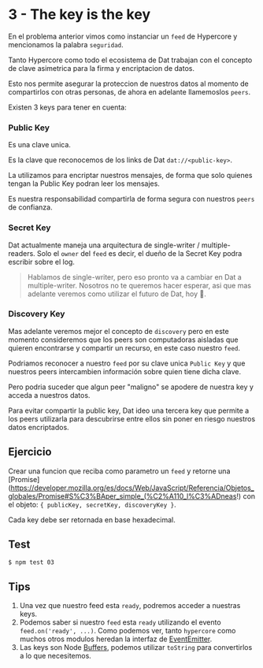 # 3 - The key is the key

En el problema anterior vimos como instanciar un `feed` de Hypercore y
mencionamos la palabra `seguridad`.

Tanto Hypercore como todo el ecosistema de Dat trabajan con el concepto de
clave asimetrica para la firma y encriptacion de datos.

Esto nos permite asegurar la proteccion de nuestros datos al momento de
compartirlos con otras personas, de ahora en adelante llamemoslos `peers`.

Existen 3 keys para tener en cuenta:

### Public Key

Es una clave unica.

Es la clave que reconocemos de los links de Dat `dat://<public-key>`.

La utilizamos para encriptar nuestros mensajes, de forma que solo quienes tengan la Public Key podran leer los mensajes.

Es nuestra responsabilidad compartirla de forma segura con nuestros `peers` de confianza.

### Secret Key

Dat actualmente maneja una arquitectura de single-writer / multiple-readers. Solo el `owner` del `feed` es
decir, el dueño de la Secret Key podra escribir sobre el log.

> Hablamos de single-writer, pero eso pronto va a cambiar en Dat a multiple-writer. Nosotros no te queremos
hacer esperar, asi que mas adelante veremos como utilizar el futuro de Dat, hoy :rocket:.

### Discovery Key

Mas adelante veremos mejor el concepto de `discovery` pero en este momento consideremos que los peers son
computadoras aisladas que quieren encontrarse y compartir un recurso, en este caso nuestro `feed`.

Podriamos reconocer a nuestro `feed` por su clave unica `Public Key` y que nuestros peers intercambien información sobre quien
tiene dicha clave.

Pero podria suceder que algun peer "maligno" se apodere de nuestra key y acceda a nuestros datos.

Para evitar compartir la public key, Dat ideo una tercera key que permite a los peers utilizarla para descubrirse
entre ellos sin poner en riesgo nuestros datos encriptados.

## Ejercicio

Crear una funcion que reciba como parametro un `feed` y retorne
una [Promise](https://developer.mozilla.org/es/docs/Web/JavaScript/Referencia/Objetos_globales/Promise#S%C3%BAper_simple_(%C2%A110_l%C3%ADneas!)
con el objeto: `{ publicKey, secretKey, discoveryKey }`.

Cada key debe ser retornada en base hexadecimal.

## Test

```
$ npm test 03
```

## Tips

1. Una vez que nuestro feed esta `ready`, podremos acceder a nuestras keys.
1. Podemos saber si nuestro `feed` esta `ready` utilizando el evento `feed.on('ready', ...)`.
Como podemos ver, tanto `hypercore` como muchos otros modulos
heredan la interfaz de [EventEmitter](https://nodejs.org/api/events.html).
1. Las keys son Node [Buffers](https://nodejs.org/api/buffer.html#buffer_buf_tostring_encoding_start_end),
podemos utilizar `toString` para convertirlos a lo que necesitemos.
